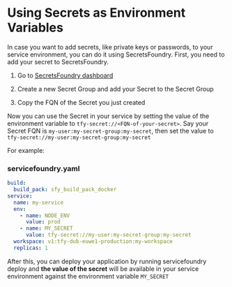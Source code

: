 # Using Secrets as Environment Variables
In case you want to add secrets, like private keys or passwords, to your service environment, you can do it using SecretsFoundry. First, you need to add your secret to SecretsFoundry.

1. Go to [SecretsFoundry dashboard](https://app.truefoundry.com/secrets)

2. Create a new Secret Group and add your Secret to the Secret Group

3. Copy the FQN of the Secret you just created

Now you can use the Secret in your service by setting the value of the environment variable to `tfy-secret://<FQN-of-your-secret>`. Say your Secret FQN is `my-user:my-secret-group:my-secret`, then set the value to `tfy-secret://my-user:my-secret-group:my-secret`

For example:
### servicefoundry.yaml
```yaml
build:
  build_pack: sfy_build_pack_docker
service:
  name: my-service
  env:
    - name: NODE_ENV
      value: prod
    - name: MY_SECRET
      value: tfy-secret://my-user:my-secret-group:my-secret
  workspace: v1:tfy-dub-euwe1-production:my-workspace
  replicas: 1
```

After this, you can deploy your application by running servicefoundry deploy and **the value of the secret** will be available in your service environment against the environment variable `MY_SECRET`
